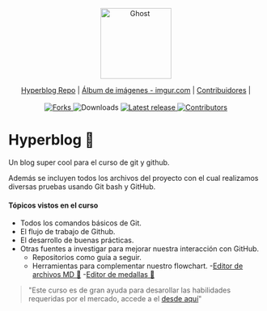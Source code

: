 <p align="center">
  <a href="https://github.com/Camilo-Duque/hyperblog">
    <img src="https://i.imgur.com/zqJgklW.png" width="140px" alt="Ghost" />
  </a>
</p>

<p align="center">
    <a href="https://github.com/Camilo-Duque/hyperblog">Hyperblog Repo</a> |
    <a href="https://imgur.com/a/monM4Dv">Álbum de imágenes - imgur.com</a> |
    <a href="https://github.com/Camilo-Duque/hyperblog/graphs/contributors">Contribuidores</a> |
    <br /><br />
    <a href="https://github.com/Camilo-Duque/hyperblog">
        <img src="https://img.shields.io/github/forks/Camilo-Duque/hyperblog.svg" alt="Forks" />
    </a>
        <img src="https://img.shields.io/badge/downloads-4 Descargas-blue.svg" alt="Downloads" />
    <a href="https://github.com/Camilo-Duque/hyperblog/releases/">
        <img src="https://img.shields.io/github/release/Camilo-Duque/hyperblog.svg" alt="Latest release" />
    </a>
    <a href="https://github.com/Camilo-Duque/hyperblog/contributors/">
        <img src="https://img.shields.io/github/contributors/Camilo-Duque/hyperblog.svg" alt="Contributors" />
    </a>
</p>

# Hyperblog 🚀
Un blog super cool para el curso de git y github.

Además se incluyen todos los archivos del proyecto con el cual realizamos diversas pruebas usando Git bash y GitHub.

#### Tópicos vistos en el curso

- Todos los comandos básicos de Git.
- El flujo de trabajo de Github.
- El desarrollo de buenas prácticas.
- Otras fuentes a investigar para mejorar nuestra interacción con GitHub.
    - Repositorios como guía a seguir.
    - Herramientas para complementar nuestro flowchart.
        -[Editor de archivos MD 📑](https://pandao.github.io/editor.md/en.html "Acceder al editor de archivos MD")
        -[Editor de medallas 🏅](https://shields.io/ "Acceder al editor de medallas")

> "Este curso es de gran ayuda para desarollar las habilidades requeridas por el mercado, accede a el [desde aquí](https://platzi.com/clases/git-github/ "Acceder al curso de platzi")"